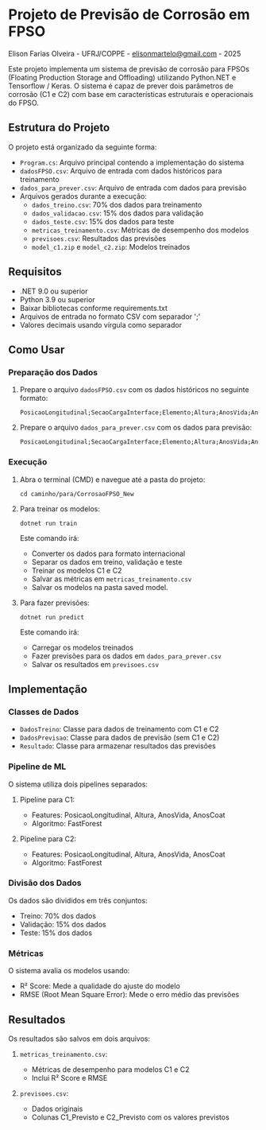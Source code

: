 # Projeto de Previsão de Corrosão em FPSO

Elison Farias Olveira - UFRJ/COPPE - elisonmartelo@gmail.com - 2025 

Este projeto implementa um sistema de previsão de corrosão para FPSOs (Floating Production Storage and Offloading) utilizando Python.NET e Tensorflow / Keras. O sistema é capaz de prever dois parâmetros de corrosão (C1 e C2) com base em características estruturais e operacionais do FPSO.

## Estrutura do Projeto

O projeto está organizado da seguinte forma:

- `Program.cs`: Arquivo principal contendo a implementação do sistema
- `dadosFPSO.csv`: Arquivo de entrada com dados históricos para treinamento
- `dados_para_prever.csv`: Arquivo de entrada com dados para previsão
- Arquivos gerados durante a execução:
  - `dados_treino.csv`: 70% dos dados para treinamento
  - `dados_validacao.csv`: 15% dos dados para validação
  - `dados_teste.csv`: 15% dos dados para teste
  - `metricas_treinamento.csv`: Métricas de desempenho dos modelos
  - `previsoes.csv`: Resultados das previsões
  - `model_c1.zip` e `model_c2.zip`: Modelos treinados

## Requisitos

- .NET 9.0 ou superior
- Python 3.9 ou superior
- Baixar bibliotecas conforme requirements.txt
- Arquivos de entrada no formato CSV com separador ';'
- Valores decimais usando vírgula como separador

## Como Usar

### Preparação dos Dados

1. Prepare o arquivo `dadosFPSO.csv` com os dados históricos no seguinte formato:
   ```
   PosicaoLongitudinal;SecaoCargaInterface;Elemento;Altura;AnosVida;AnosCoat;Flag;C1;C2
   ```

2. Prepare o arquivo `dados_para_prever.csv` com os dados para previsão:
   ```
   PosicaoLongitudinal;SecaoCargaInterface;Elemento;Altura;AnosVida;AnosCoat;Flag
   ```

### Execução

1. Abra o terminal (CMD) e navegue até a pasta do projeto:
   ```
   cd caminho/para/CorrosaoFPSO_New
   ```

2. Para treinar os modelos:
   ```
   dotnet run train
   ```
   Este comando irá:
   - Converter os dados para formato internacional
   - Separar os dados em treino, validação e teste
   - Treinar os modelos C1 e C2
   - Salvar as métricas em `metricas_treinamento.csv`
   - Salvar os modelos na pasta saved model.

3. Para fazer previsões:
   ```
   dotnet run predict
   ```
   Este comando irá:
   - Carregar os modelos treinados
   - Fazer previsões para os dados em `dados_para_prever.csv`
   - Salvar os resultados em `previsoes.csv`

## Implementação

### Classes de Dados

- `DadosTreino`: Classe para dados de treinamento com C1 e C2
- `DadosPrevisao`: Classe para dados de previsão (sem C1 e C2)
- `Resultado`: Classe para armazenar resultados das previsões

### Pipeline de ML

O sistema utiliza dois pipelines separados:

1. Pipeline para C1:
   - Features: PosicaoLongitudinal, Altura, AnosVida, AnosCoat
   - Algoritmo: FastForest

2. Pipeline para C2:
   - Features: PosicaoLongitudinal, Altura, AnosVida, AnosCoat
   - Algoritmo: FastForest

### Divisão dos Dados

Os dados são divididos em três conjuntos:
- Treino: 70% dos dados
- Validação: 15% dos dados
- Teste: 15% dos dados

### Métricas

O sistema avalia os modelos usando:
- R² Score: Mede a qualidade do ajuste do modelo
- RMSE (Root Mean Square Error): Mede o erro médio das previsões

## Resultados

Os resultados são salvos em dois arquivos:

1. `metricas_treinamento.csv`:
   - Métricas de desempenho para modelos C1 e C2
   - Inclui R² Score e RMSE

2. `previsoes.csv`:
   - Dados originais
   - Colunas C1_Previsto e C2_Previsto com os valores previstos 
